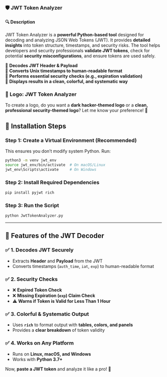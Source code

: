 ### **🛡️ JWT Token Analyzer**  

#### **🔍 Description**  
JWT Token Analyzer is a **powerful Python-based tool** designed for decoding and analyzing JSON Web Tokens (JWT). It provides **detailed insights** into token structure, timestamps, and security risks. The tool helps developers and security professionals **validate JWT tokens**, check for potential **security misconfigurations**, and ensure tokens are used safely.  

🔹 **Decodes JWT Header & Payload**  
🔹 **Converts Unix timestamps to human-readable format**  
🔹 **Performs essential security checks (e.g., expiration validation)**  
🔹 **Displays results in a clean, colorful, and systematic way**  



### **🎨 Logo: JWT Token Analyzer**
To create a logo, do you want a **dark hacker-themed logo** or a **clean, professional security-themed logo**? Let me know your preference! 🚀

## **🔧 Installation Steps**  

### **Step 1: Create a Virtual Environment (Recommended)**
This ensures you don’t modify system Python. Run:  
```bash
python3 -m venv jwt_env
source jwt_env/bin/activate  # On macOS/Linux
jwt_env\Scripts\activate     # On Windows
```

### **Step 2: Install Required Dependencies**
```bash
pip install pyjwt rich
```

### **Step 3: Run the Script**
```bash
python JwtTokenAnalyzer.py 
```

---

## **🚀 Features of the JWT Decoder**
### ✅ **1. Decodes JWT Securely**
- Extracts **Header** and **Payload** from the JWT  
- Converts timestamps (`auth_time`, `iat`, `exp`) to human-readable format  

### ✅ **2. Security Checks**
- ❌ **Expired Token Check**  
- ❌ **Missing Expiration (`exp`) Claim Check**  
- ⚠️ **Warns if Token is Valid for Less Than 1 Hour**  

### ✅ **3. Colorful & Systematic Output**
- Uses **`rich`** to format output with **tables, colors, and panels**  
- Provides a **clear breakdown** of token validity  

### ✅ **4. Works on Any Platform**
- Runs on **Linux, macOS, and Windows**  
- Works with **Python 3.7+**  

Now, **paste a JWT token** and analyze it like a pro! 🚀
